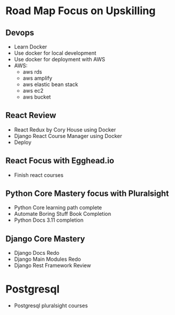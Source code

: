 # Road Map Focus on Upskilling

## Devops

- Learn Docker
- Use docker for local development
- Use docker for deployment with AWS
- AWS:
  - aws rds
  - aws amplify
  - aws elastic bean stack
  - aws ec2
  - aws bucket

## React Review

- React Redux by Cory House using Docker
- Django React Course Manager using Docker
- Deploy

## React Focus with Egghead.io

- Finish react courses

## Python Core Mastery focus with Pluralsight

- Python Core learning path complete
- Automate Boring Stuff Book Completion
- Python Docs 3.11 completion

## Django Core Mastery

- Django Docs Redo
- Django Main Modules Redo
- Django Rest Framework Review

# Postgresql

- Postgresql pluralsight courses
